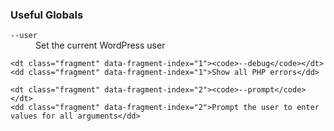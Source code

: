 ### Useful Globals

<dl>
	<dt class="fragment" data-fragment-index="0"><code>--user</code></dt>
	<dd class="fragment" data-fragment-index="0">Set the current WordPress user</dd>

	<dt class="fragment" data-fragment-index="1"><code>--debug</code></dt>
	<dd class="fragment" data-fragment-index="1">Show all PHP errors</dd>

	<dt class="fragment" data-fragment-index="2"><code>--prompt</code></dt>
	<dd class="fragment" data-fragment-index="2">Prompt the user to enter values for all arguments</dd>
</dl>
